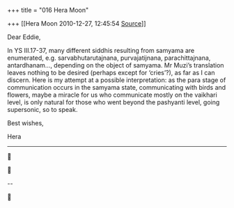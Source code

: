 +++
title = "016 Hera Moon"

+++
[[Hera Moon	2010-12-27, 12:45:54 [Source](https://groups.google.com/g/samskrita/c/t1v-ovlJ9fs)]]



Dear Eddie,

In YS III.17-37, many different siddhis resulting from samyama are enumerated, e.g. sarvabhutarutajnana, purvajatijnana, parachittajnana, antardhanam..., depending on the object of samyama. Mr Muzi’s translation leaves nothing to be desired (perhaps except for ‘cries’?), as far as I can discern. Here is my attempt at a possible interpretation: as the para stage of communication occurs in the samyama state, communicating with birds and flowers, maybe a miracle for us who communicate mostly on the vaikhari level, is only natural for those who went beyond the pashyanti level, going supersonic, so to speak.

Best wishes,

Hera



------------------------------------------------------------------------





--  



